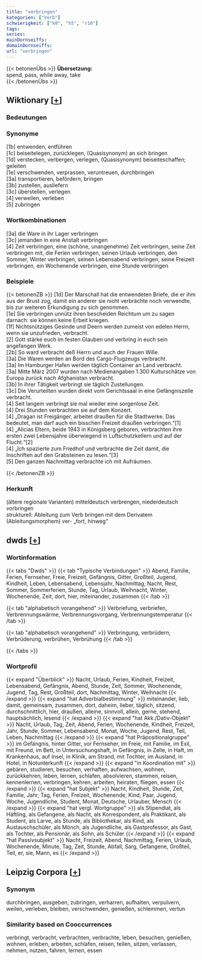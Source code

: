 ```yaml
---
title: "verbringen"
kategorien: ["Verb"]
schwierigkeit: ["k0", "h5", "r10"]
tags:
series:
mainDornseiffs:
domainDornseiffs:
url: "verbringen"
---
```


{{< betonenÜbs >}}
**Übersetzung:**  
spend, pass, while away, take  
{{< /betonenÜbs >}}

## Wiktionary [[+](https://de.wiktionary.org/wiki/verbringen)]

### Bedeutungen

### Synonyme
[1b] entwenden, entführen  
[1c] beiseitelegen, zurücklegen, (Quasisynonym) an sich bringen  
[1d] verstecken, verbergen, verlegen, (Quasisynonym) beiseiteschaffen; geleiten  
[1e] verschwenden, verprassen, veruntreuen, durchbringen  
[3a] transportieren, befördern, bringen  
[3b] zustellen, ausliefern  
[3c] überstellen, verlegen  
[4] verweilen, verleben  
[5] zubringen  

### Wortkombinationen
[3a] die Ware in ihr Lager verbringen  
[3c] jemanden in eine Anstalt verbringen  
[4] Zeit verbringen, eine (schöne, unangenehme) Zeit verbringen, seine Zeit verbringen mit, die Ferien verbringen, seinen Urlaub verbringen, den Sommer, Winter verbringen, seinen Lebensabend verbringen, seine Freizeit verbringen, ein Wochenende verbringen, eine Stunde verbringen  

### Beispiele
{{< betonenZB >}}
[1d] Der Marschall hat die entwendeten Briefe, die er ihm aus der Brust zog, damit ein anderer sie nicht verbrächte noch verwendte, bis zur weiteren Erkundigung zu sich genommen.  
[1e] Sie verbringen unnütz ihren bescheiden Reichtum um zu sagen darnach: sie können keine Erbeit kriegen.  
[1f] Nichtsnütziges Gesinde und Deern werden zumeist von edelen Herrn, wenn sie unzufrieden, verbracht.  
[2] Gott stärke euch im festen Glauben und verbring in euch sein angefangen Werk.  
[2b] So ward verbracht deß Herrn und auch der Frauen Wille.  
[3a] Die Waren werden an Bord des Cargo-Flugzeugs verbracht.  
[3a] Im Hamburger Hafen werden täglich Container an Land verbracht.  
[3a] Mitte März 2007 wurden nach Medienangaben 1.300 Kulturschätze von Europa zurück nach Afghanistan verbracht.  
[3b] In ihrer Tätigkeit verbringt sie täglich Zustellungen.  
[3c] Die Verurteilten wurden direkt vom Gerichtssaal in eine Gefängniszelle verbracht.  
[4] Seit langem verbringt sie mal wieder eine sorgenlose Zeit.  
[4] Drei Stunden verbrachten sie auf dem Konzert.  
[4] „Dragan ist Freigänger, arbeitet draußen für die Stadtwerke. Das bedeutet, man darf auch ein bisschen Freizeit draußen verbringen.“[1]  
[4] „Alicias Eltern, beide 1943 in Königsberg geboren, verbrachten ihre ersten zwei Lebensjahre überwiegend in Luftschutzkellern und auf der Flucht.“[2]  
[4] „Ich spazierte zum Friedhof und verbrachte die Zeit damit, die Inschriften auf den Grabsteinen zu lesen.“[3]  
[5] Den ganzen Nachmittag verbrachte ich mit Aufräumen.  

{{< /betonenZB >}}
### Herkunft
(ältere regionale Varianten) mitteldeutsch verbrengen, niederdeutsch vorbringen  
strukturell: Ableitung zum Verb bringen mit dem Derivatem (Ableitungsmorphem) ver- „fort, hinweg“  



## dwds [[+](https://www.dwds.de/wb/verbringen)]

### Wortinformation
{{< tabs "Dwds" >}}
{{< tab "Typische Verbindungen" >}}
Abend, Familie, Ferien, Fernseher, Freie, Freizeit, Gefängnis, Gitter, Großteil, Jugend, Kindheit, Leben, Lebensabend, Lebensjahr, Nachmittag, Nacht, Rest, Sommer, Sommerferien, Stunde, Tag, Urlaub, Weihnacht, Winter, Wochenende, Zeit, dort, hier, miteinander, zusammen
{{< /tab >}}

{{< tab "alphabetisch vorangehend" >}}
Verbriefung, verbriefen, Verbrennungswärme, Verbrennungsvorgang, Verbrennungstemperatur
{{< /tab >}}

{{< tab "alphabetisch vorangehend" >}}
Verbringung, verbrüdern, Verbrüderung, verbrühen, Verbrühung
{{< /tab >}}

{{< /tabs >}}

### Wortprofil
{{< expand "Überblick" >}} Nacht, Urlaub, Ferien, Kindheit, Freizeit, Lebensabend, Gefängnis, Abend, Stunde, Zeit, Sommer, Wochenende, Jugend, Tag, Rest, Großteil, dort, Nachmittag, Winter, Weihnacht {{< /expand >}}
{{< expand "hat Adverbialbestimmung" >}} miteinander, lieb, damit, gemeinsam, zusammen, dort, daheim, lieber, täglich, sitzend, durchschnittlich, hier, draußen, alleine, sinnvoll, allein, gerne, stehend, hauptsächlich, lesend {{< /expand >}}
{{< expand "hat Akk./Dativ-Objekt" >}} Nacht, Urlaub, Tag, Zeit, Abend, Ferien, Wochenende, Kindheit, Freizeit, Jahr, Stunde, Sommer, Lebensabend, Monat, Woche, Jugend, Rest, Teil, Leben, Nachmittag {{< /expand >}}
{{< expand "hat Präpositionalgruppe" >}} im Gefängnis, hinter Gitter, vor Fernseher, im Freie, mit Familie, im Exil, mit Freund, im Bett, in Untersuchungshaft, in Gefängnis, in Zelle, in Haft, im Krankenhaus, auf Insel, in Klinik, am Strand, mit Tochter, im Ausland, in Hotel, in Notunterkunft {{< /expand >}}
{{< expand "in Koordination mit" >}} gebären, studieren, besuchen, verhaften, aufwachsen, wohnen, zurückkehren, leben, lernen, schlafen, absolvieren, stammen, reisen, kennenlernen, verbringen, kehren, arbeiten, heiraten, fliegen, essen {{< /expand >}}
{{< expand "hat Subjekt" >}} Nacht, Kindheit, Stunde, Zeit, Familie, Jahr, Tag, Ferien, Freizeit, Wochenende, Kind, Paar, Jugend, Woche, Jugendliche, Student, Monat, Deutsche, Urlauber, Mensch {{< /expand >}}
{{< expand "hat vergl. Wortgruppe" >}} als Stipendiat, als Häftling, als Gefangene, als Nacht, als Korrespondent, als Praktikant, als Student, als Larve, als Stunde, als Bibliothekar, als Kind, als Austauschschüler, als Mönch, als Jugendliche, als Gastprofessor, als Gast, als Tochter, als Pensionär, als Sohn, als Schüler {{< /expand >}}
{{< expand "hat Passivsubjekt" >}} Nacht, Freizeit, Abend, Nachmittag, Ferien, Urlaub, Wochenende, Minute, Tag, Zeit, Stunde, Abfall, Sarg, Gefangene, Großteil, Teil, er, sie, Mann, es {{< /expand >}}

## Leipzig Corpora [[+](https://corpora.uni-leipzig.de/en/res?word=verbringen&corpusId=deu_newscrawl-public_2018)]


### Synonym
durchbringen, ausgeben, zubringen, verharren, aufhalten, verpulvern, weilen, verleben, bleiben, verschwenden, genießen, schlemmen, vertun


### Similarity based on Cooccurrences
verbringt, verbracht, verbrachten, verbrachte, leben, besuchen, genießen, wohnen, erleben, arbeiten, schlafen, reisen, teilen, sitzen, verlassen, nehmen, nutzen, fahren, lernen, essen

